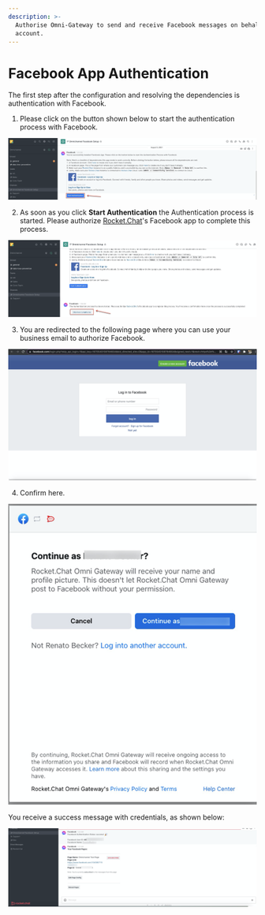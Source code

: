 ```yaml
---
description: >-
  Authorise Omni-Gateway to send and receive Facebook messages on behalf your
  account.
---
```


# Facebook App Authentication

The first step after the configuration and resolving the dependencies is authentication with Facebook.

1. Please click on the button shown below to start the authentication process with Facebook.

![](../../../../../.gitbook/assets/image%20%28512%29.png)

2. As soon as you click **Start Authentication** the  Authentication process is started. Please authorize [Rocket.Chat](http://rocket.chat/)'s Facebook app to complete this process.

![](../../../../../.gitbook/assets/image%20%28524%29.png)

3. You are redirected to the following page where you can use your business email to authorize Facebook.

![](../../../../../.gitbook/assets/image%20%28551%29.png)



4. Confirm here.

![](../../../../../.gitbook/assets/image%20%28549%29.png)

You receive a success message with credentials, as shown below:

![](../../../../../.gitbook/assets/image%20%28538%29.png)

